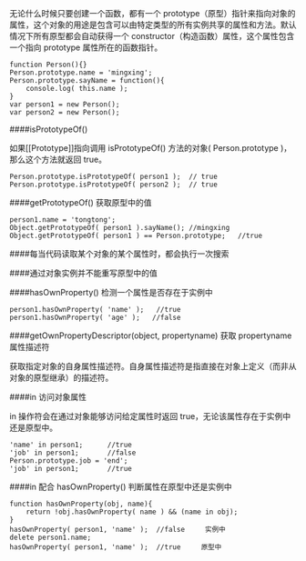 无论什么时候只要创建一个函数，都有一个 prototype（原型）指针来指向对象的属性，这个对象的用途是包含可以由特定类型的所有实例共享的属性和方法。默认情况下所有原型都会自动获得一个 constructor（构造函数）属性，这个属性包含一个指向 prototype 属性所在的函数指针。

    function Person(){}
    Person.prototype.name = 'mingxing';
    Person.prototype.sayName = function(){
        console.log( this.name );
    }
    var person1 = new Person();
    var person2 = new Person();

####isPrototypeOf()

如果[[Prototype]]指向调用 isPrototypeOf() 方法的对象( Person.prototype )，那么这个方法就返回 true。
  
    Person.prototype.isPrototypeOf( person1 );  // true
    Person.prototype.isPrototypeOf( person2 );  // true
    
####getPrototypeOf() 获取原型中的值
    
    person1.name = 'tongtong';
    Object.getPrototypeOf( person1 ).sayName(); //mingxing
    Object.getPrototypeOf( person1 ) == Person.prototype;   //true

####每当代码读取某个对象的某个属性时，都会执行一次搜索

####通过对象实例并不能重写原型中的值

####hasOwnProperty() 检测一个属性是否存在于实例中

    person1.hasOwnProperty( 'name' );   //true
    person1.hasOwnProperty( 'age' );   //false
    
####getOwnPropertyDescriptor(object, propertyname) 获取 propertyname 属性描述符

获取指定对象的自身属性描述符。自身属性描述符是指直接在对象上定义（而非从对象的原型继承）的描述符。
    
####in 访问对象属性

in 操作符会在通过对象能够访问给定属性时返回  true，无论该属性存在于实例中还是原型中。

    'name' in person1;      //true
    'job' in person1;       //false
    Person.prototype.job = 'end';
    'job' in person1;       //true

####in 配合 hasOwnProperty() 判断属性在原型中还是实例中

    function hasOwnProperty(obj, name){
        return !obj.hasOwnProperty( name ) && (name in obj);
    }
    hasOwnProperty( person1, 'name' );  //false     实例中
    delete person1.name;
    hasOwnProperty( person1, 'name' );  //true     原型中
    
